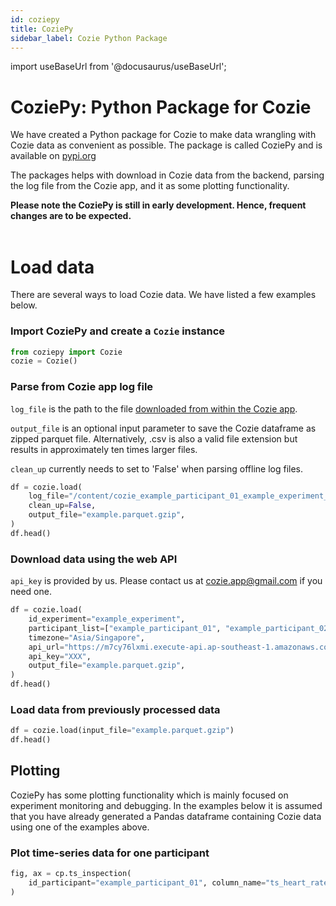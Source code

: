 ```yaml
---
id: coziepy
title: CoziePy
sidebar_label: Cozie Python Package
---
```



import useBaseUrl from '@docusaurus/useBaseUrl';

# CoziePy: Python Package for Cozie

We have created a Python package for Cozie to make data wrangling with Cozie data as convenient as possible. The package is called CoziePy and is available on [pypi.org](https://pypi.org/project/coziepy/)

The packages helps with download in Cozie data from the backend, parsing the log file from the Cozie app, and it as some plotting functionality. 

<b>
Please note the CoziePy is still in early development. Hence, frequent changes are to be expected.
</b>

<br/>
<br/>


# Load data
There are several ways to load Cozie data. We have listed a few examples below.

### Import CoziePy and create a `Cozie` instance
```python
from coziepy import Cozie
cozie = Cozie()
```

### Parse from Cozie app log file
`log_file` is the path to the file [downloaded from within the Cozie app](docs/download_data/data_download_offline).


`output_file` is an optional input parameter to save the Cozie dataframe as zipped parquet file. Alternatively, .csv is also a valid file extension but results in approximately ten times larger files.

`clean_up` currently needs to set to 'False' when parsing offline log files.
```python
df = cozie.load(
    log_file="/content/cozie_example_participant_01_example_experiment_logs.txt",
    clean_up=False,
    output_file="example.parquet.gzip",
)
df.head()
```

### Download data using the web API
`api_key` is provided by us. Please contact us at cozie.app@gmail.com if you need one.
```python
df = cozie.load(
    id_experiment="example_experiment",
    participant_list=["example_participant_01", "example_participant_02"],
    timezone="Asia/Singapore",
    api_url="https://m7cy76lxmi.execute-api.ap-southeast-1.amazonaws.com/default/cozie-apple-researcher-read-influx",
    api_key="XXX",
    output_file="example.parquet.gzip",
)
df.head()

```

### Load data from previously processed data
```python
df = cozie.load(input_file="example.parquet.gzip")
df.head()
```

## Plotting
CoziePy has some plotting functionality which is mainly focused on experiment monitoring and debugging. In the examples below it is assumed that you have already generated a Pandas dataframe containing Cozie data using one of the examples above.

### Plot time-series data for one participant
```python
fig, ax = cp.ts_inspection(
    id_participant="example_participant_01", column_name="ts_heart_rate"
)
```